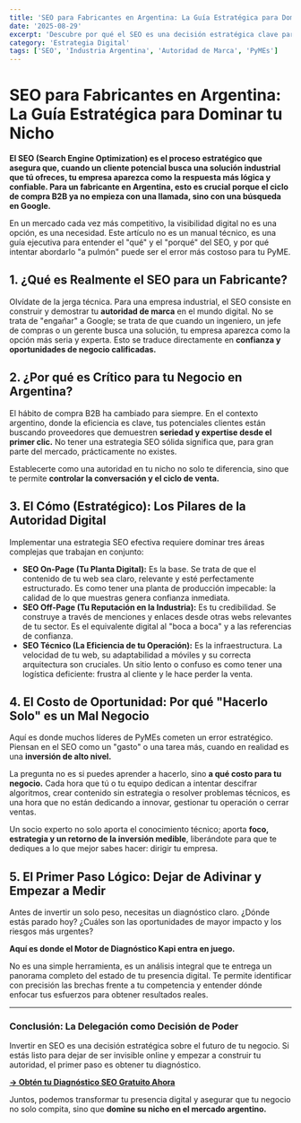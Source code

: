 ```yaml
---
title: 'SEO para Fabricantes en Argentina: La Guía Estratégica para Dominar tu Nicho'
date: '2025-08-29'
excerpt: 'Descubre por qué el SEO es una decisión estratégica clave para tu PyME industrial en Argentina y cómo un diagnóstico puede ser tu primer paso hacia el crecimiento.'
category: 'Estrategia Digital'
tags: ['SEO', 'Industria Argentina', 'Autoridad de Marca', 'PyMEs']
---
```


# SEO para Fabricantes en Argentina: La Guía Estratégica para Dominar tu Nicho

**El SEO (Search Engine Optimization) es el proceso estratégico que asegura que, cuando un cliente potencial busca una solución industrial que tú ofreces, tu empresa aparezca como la respuesta más lógica y confiable. Para un fabricante en Argentina, esto es crucial porque el ciclo de compra B2B ya no empieza con una llamada, sino con una búsqueda en Google.**

En un mercado cada vez más competitivo, la visibilidad digital no es una opción, es una necesidad. Este artículo no es un manual técnico, es una guía ejecutiva para entender el "qué" y el "porqué" del SEO, y por qué intentar abordarlo "a pulmón" puede ser el error más costoso para tu PyME.

## 1. ¿Qué es Realmente el SEO para un Fabricante?

Olvídate de la jerga técnica. Para una empresa industrial, el SEO consiste en construir y demostrar tu **autoridad de marca** en el mundo digital. No se trata de "engañar" a Google; se trata de que cuando un ingeniero, un jefe de compras o un gerente busca una solución, tu empresa aparezca como la opción más seria y experta. Esto se traduce directamente en **confianza y oportunidades de negocio calificadas.**

## 2. ¿Por qué es Crítico para tu Negocio en Argentina?

El hábito de compra B2B ha cambiado para siempre. En el contexto argentino, donde la eficiencia es clave, tus potenciales clientes están buscando proveedores que demuestren **seriedad y expertise desde el primer clic.** No tener una estrategia SEO sólida significa que, para gran parte del mercado, prácticamente no existes.

Establecerte como una autoridad en tu nicho no solo te diferencia, sino que te permite **controlar la conversación y el ciclo de venta.**

## 3. El Cómo (Estratégico): Los Pilares de la Autoridad Digital

Implementar una estrategia SEO efectiva requiere dominar tres áreas complejas que trabajan en conjunto:

*   **SEO On-Page (Tu Planta Digital):** Es la base. Se trata de que el contenido de tu web sea claro, relevante y esté perfectamente estructurado. Es como tener una planta de producción impecable: la calidad de lo que muestras genera confianza inmediata.
*   **SEO Off-Page (Tu Reputación en la Industria):** Es tu credibilidad. Se construye a través de menciones y enlaces desde otras webs relevantes de tu sector. Es el equivalente digital al "boca a boca" y a las referencias de confianza.
*   **SEO Técnico (La Eficiencia de tu Operación):** Es la infraestructura. La velocidad de tu web, su adaptabilidad a móviles y su correcta arquitectura son cruciales. Un sitio lento o confuso es como tener una logística deficiente: frustra al cliente y le hace perder la venta.

## 4. El Costo de Oportunidad: Por qué "Hacerlo Solo" es un Mal Negocio

Aquí es donde muchos líderes de PyMEs cometen un error estratégico. Piensan en el SEO como un "gasto" o una tarea más, cuando en realidad es una **inversión de alto nivel.**

La pregunta no es si puedes aprender a hacerlo, sino **a qué costo para tu negocio.** Cada hora que tú o tu equipo dedican a intentar descifrar algoritmos, crear contenido sin estrategia o resolver problemas técnicos, es una hora que no están dedicando a innovar, gestionar tu operación o cerrar ventas.

Un socio experto no solo aporta el conocimiento técnico; aporta **foco, estrategia y un retorno de la inversión medible**, liberándote para que te dediques a lo que mejor sabes hacer: dirigir tu empresa.

## 5. El Primer Paso Lógico: Dejar de Adivinar y Empezar a Medir

Antes de invertir un solo peso, necesitas un diagnóstico claro. ¿Dónde estás parado hoy? ¿Cuáles son las oportunidades de mayor impacto y los riesgos más urgentes?

**Aquí es donde el Motor de Diagnóstico Kapi entra en juego.**

No es una simple herramienta, es un análisis integral que te entrega un panorama completo del estado de tu presencia digital. Te permite identificar con precisión las brechas frente a tu competencia y entender dónde enfocar tus esfuerzos para obtener resultados reales.

---

### **Conclusión: La Delegación como Decisión de Poder**

Invertir en SEO es una decisión estratégica sobre el futuro de tu negocio. Si estás listo para dejar de ser invisible online y empezar a construir tu autoridad, el primer paso es obtener tu diagnóstico.

**[-> Obtén tu Diagnóstico SEO Gratuito Ahora](/)**

Juntos, podemos transformar tu presencia digital y asegurar que tu negocio no solo compita, sino que **domine su nicho en el mercado argentino.**